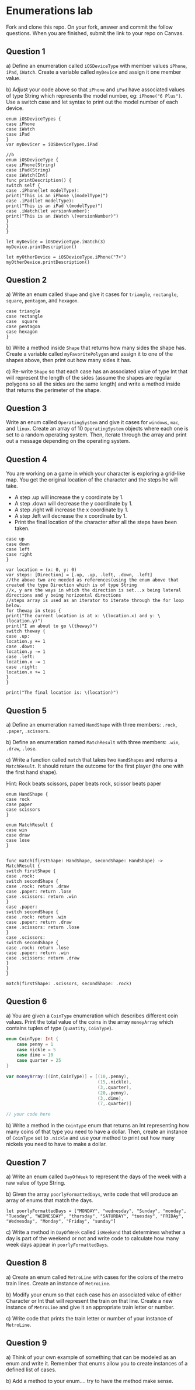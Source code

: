 # Enumerations lab

Fork and clone this repo. On your fork, answer and commit the follow questions. When you are finished, submit the link to your repo on Canvas.


## Question 1

a) Define an enumeration called `iOSDeviceType` with member values `iPhone`, `iPad`, `iWatch`. Create a variable called `myDevice` and assign it one member value.

b) Adjust your code above so that `iPhone` and `iPad` have associated values of type String which represents the model number, eg: `iPhone("6 Plus")`. Use a switch case and let syntax to print out the model number of each device.
```//a
enum iOSDeviceTypes {
case iPhone
case iWatch
case iPad
}
var myDevicer = iOSDeviceTypes.iPad

//b
enum iOSDeviceType {
case iPhone(String)
case iPad(String)
case iWatch(Int)
func printDescription() {
switch self {
case .iPhone(let modelType):
print("This is an iPhone \(modelType)")
case .iPad(let modelType):
print("This is an iPad \(modelType)")
case .iWatch(let versionNumber):
print("This is an iWatch \(versionNumber)")
}
}
}

let myDevice = iOSDeviceType.iWatch(3)
myDevice.printDescription()

let myOtherDevice = iOSDeviceType.iPhone("7+")
myOtherDevice.printDescription()
```

## Question 2

a) Write an enum called `Shape` and give it cases for `triangle`, `rectangle`, `square`, `pentagon`, and `hexagon`.
```enum Shape: Int {
case triangle
case rectangle
case  square 
case pentagon
case hexagon 
}
```

b) Write a method inside `Shape` that returns how many sides the shape has. Create a variable called `myFavoritePolygon` and assign it to one of the shapes above, then print out how many sides it has.

c) Re-write `Shape` so that each case has an associated value of type Int that will represent the length of the sides (assume the shapes are regular polygons so all the sides are the same length) and write a method inside that returns the perimeter of the shape.


## Question 3

Write an enum called `OperatingSystem` and give it cases for `windows`, `mac`, and `linux`. Create an array of 10 `OperatingSystem` objects where each one is set to a random operating system. Then, iterate through the array and print out a message depending on the operating system.


## Question 4

You are working on a game in which your character is exploring a grid-like map. You get the original location of the character and the steps he will take.

- A step .up will increase the y coordinate by 1.
- A step .down will decrease the y coordinate by 1.
- A step .right will increase the x coordinate by 1.
- A step .left will decrease the x coordinate by 1.
- Print the final location of the character after all the steps have been taken.

```enum Direction: String {
case up
case down
case left
case right
}

var location = (x: 0, y: 0)
var steps: [Direction] = [.up, .up, .left, .down, .left]
//the above two are needed as references(using the enum above that created the type Direction which is of type String
//x, y are the ways in which the direction is set...x being lateral directions and y being horizontal directions
//steps array is used as an iterator to iterate through the for loop below.
for theway in steps {
print("The current location is at x: \(location.x) and y: \(location.y)")
print("I am about to go \(theway)")
switch theway {
case .up:
location.y += 1
case .down:
location.y -= 1
case .left:
location.x -= 1
case .right:
location.x += 1
}
}

print("The final location is: \(location)")

```


## Question 5

a) Define an enumeration named `HandShape` with three members: `.rock`, `.paper`, `.scissors`.

b) Define an enumeration named `MatchResult` with three members: `.win`, `.draw`, `.lose`.

c) Write a function called `match` that takes two `HandShapes` and returns a `MatchResult`. It should return the outcome for the first player (the one with the first hand shape).

Hint: Rock beats scissors, paper beats rock, scissor beats paper
```
enum HandShape {
case rock
case paper
case scissors
}

enum MatchResult {
case win
case draw
case lose
}


func match(firstShape: HandShape, secondShape: HandShape) -> MatchResult {
switch firstShape {
case .rock:
switch secondShape {
case .rock: return .draw
case .paper: return .lose
case .scissors: return .win
}
case .paper:
switch secondShape {
case .rock: return .win
case .paper: return .draw
case .scissors: return .lose
}
case .scissors:
switch secondShape {
case .rock: return .lose
case .paper: return .win
case .scissors: return .draw
}
}
}

match(firstShape: .scissors, secondShape: .rock)

```

## Question 6

a) You are given a `CoinType` enumeration which describes different coin values. Print the total value of the coins in the array `moneyArray` which contains tuples of type (`quantity`, `CoinType`).

```swift
enum CoinType: Int {
    case penny = 1
    case nickle = 5
    case dime = 10
    case quarter = 25
}

var moneyArray:[(Int,CoinType)] = [(10,.penny),
                                   (15,.nickle),
                                   (3,.quarter),
                                   (20,.penny),
                                   (3,.dime),
                                   (7,.quarter)]

// your code here
```

b) Write a method in the `CoinType` enum that returns an Int representing how many coins of that type you need to have a dollar. Then, create an instance of `CoinType` set to `.nickle` and use your method to print out how many nickels you need to have to make a dollar.


## Question 7

a) Write an enum called `DayOfWeek` to represent the days of the week with a raw value of type String.

b) Given the array `poorlyFormattedDays`, write code that will produce an array of enums that match the days.

`let poorlyFormattedDays = ["MONDAY", "wednesday", "Sunday", "monday", "Tuesday", "WEDNESDAY", "thursday", "SATURDAY", "tuesday", "FRIDAy", "Wednesday", "Monday", "Friday", "sunday"]`

c) Write a method in `DayOfWeek` called `isWeekend` that determines whether a day is part of the weekend or not and write code to calculate how many week days appear in `poorlyFormattedDays`.


## Question 8

a) Create an enum called `MetroLine` with cases for the colors of the metro train lines. Create an instance of `MetroLine`.

b) Modify your enum so that each case has an associated value of either Character or Int that will represent the train on that line. Create a new instance of `MetroLine` and give it an appropriate train letter or number.

c) Write code that prints the train letter or number of your instance of `MetroLine`.


## Question 9

a) Think of your own example of something that can be modeled as an enum and write it. Remember that enums allow you to create instances of a defined list of cases.

b) Add a method to your enum.... try to have the method make sense.
